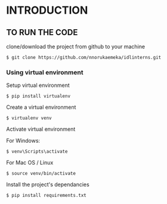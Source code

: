 # INTRODUCTION

## TO RUN THE CODE

clone/download the project from github to your machine

    $ git clone https://github.com/nnorukaemeka/idlinterns.git

### Using virtual environment
Setup virtual environment

    $ pip install virtualenv

Create a virtual environment

    $ virtualenv venv

Activate virtual environment

For Windows:

    $ venv\Scripts\activate
    
For Mac OS / Linux

    $ source venv/bin/activate

Install the project's dependancies

    $ pip install requirements.txt           